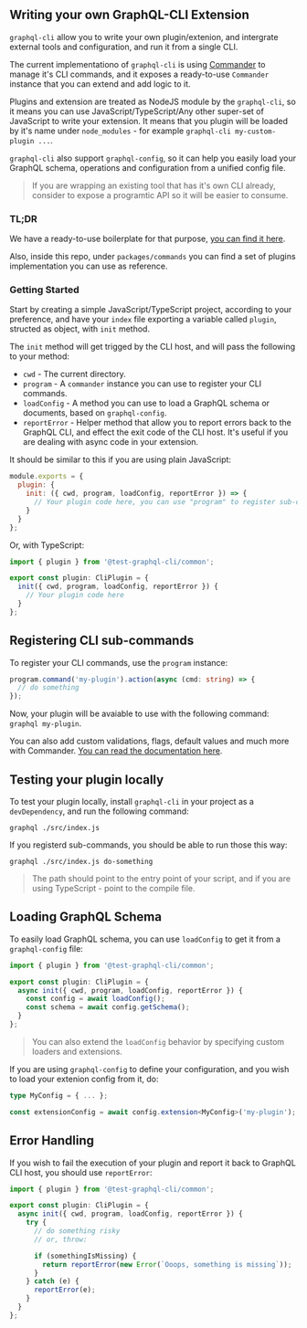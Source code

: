 ## Writing your own GraphQL-CLI Extension

`graphql-cli` allow you to write your own plugin/extenion, and intergrate external tools and configuration, and run it from a single CLI.

The current implementationo of `graphql-cli` is using [Commander](https://github.com/tj/commander.js#common-option-types-boolean-and-value) to manage it's CLI commands, and it exposes a ready-to-use `Commander` instance that you can extend and add logic to it.

Plugins and extension are treated as NodeJS module by the `graphql-cli`, so it means you can use JavaScript/TypeScript/Any other super-set of JavaScript to write your extension. It means that you plugin will be loaded by it's name under `node_modules` - for example `graphql-cli my-custom-plugin ...`.

`graphql-cli` also support `graphql-config`, so it can help you easily load your GraphQL schema, operations and configuration from a unified config file.

> If you are wrapping an existing tool that has it's own CLI already, consider to expose a programtic API so it will be easier to consume.

### TL;DR

We have a ready-to-use boilerplate for that purpose, [you can find it here](https://github.com/dotansimha/graphql-cli-plugin-example).

Also, inside this repo, under `packages/commands` you can find a set of plugins implementation you can use as reference.

### Getting Started

Start by creating a simple JavaScript/TypeScript project, according to your preference, and have your `index` file exporting a variable called `plugin`, structed as object, with `init` method.

The `init` method will get trigged by the CLI host, and will pass the following to your method:

- `cwd` - The current directory.
- `program` - A `commander` instance you can use to register your CLI commands.
- `loadConfig` - A method you can use to load a GraphQL schema or documents, based on `graphql-config`.
- `reportError` - Helper method that allow you to report errors back to the GraphQL CLI, and effect the exit code of the CLI host. It's useful if you are dealing with async code in your extension.

It should be similar to this if you are using plain JavaScript:

```js
module.exports = {
  plugin: {
    init: ({ cwd, program, loadConfig, reportError }) => {
      // Your plugin code here, you can use "program" to register sub-commands.
    }
  }
};
```

Or, with TypeScript:

```ts
import { plugin } from '@test-graphql-cli/common';

export const plugin: CliPlugin = {
  init({ cwd, program, loadConfig, reportError }) {
    // Your plugin code here
  }
};
```

## Registering CLI sub-commands

To register your CLI commands, use the `program` instance:

```ts
program.command('my-plugin').action(async (cmd: string) => {
  // do something
});
```

Now, your plugin will be avaiable to use with the following command: `graphql my-plugin`.

You can also add custom validations, flags, default values and much more with Commander. [You can read the documentation here](https://github.com/tj/commander.js#common-option-types-boolean-and-value).

## Testing your plugin locally

To test your plugin locally, install `graphql-cli` in your project as a `devDependency`, and run the following command:

```
graphql ./src/index.js
```

If you registerd sub-commands, you should be able to run those this way:

```
graphql ./src/index.js do-something
```

> The path should point to the entry point of your script, and if you are using TypeScript - point to the compile file.

## Loading GraphQL Schema

To easily load GraphQL schema, you can use `loadConfig` to get it from a `graphql-config` file:

```ts
import { plugin } from '@test-graphql-cli/common';

export const plugin: CliPlugin = {
  async init({ cwd, program, loadConfig, reportError }) {
    const config = await loadConfig();
    const schema = await config.getSchema();
  }
};
```

> You can also extend the `loadConfig` behavior by specifying custom loaders and extensions.

If you are using `graphql-config` to define your configuration, and you wish to load your extenion config from it, do:

```ts
type MyConfig = { ... };

const extensionConfig = await config.extension<MyConfig>('my-plugin');
```

## Error Handling

If you wish to fail the execution of your plugin and report it back to GraphQL CLI host, you should use `reportError`:

```ts
import { plugin } from '@test-graphql-cli/common';

export const plugin: CliPlugin = {
  async init({ cwd, program, loadConfig, reportError }) {
    try {
      // do something risky
      // or, throw:

      if (somethingIsMissing) {
        return reportError(new Error(`Ooops, something is missing`));
      }
    } catch (e) {
      reportError(e);
    }
  }
};
```
